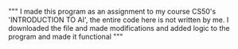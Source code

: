 """
I made this program as an assignment to my course CS50's 'INTRODUCTION TO AI', the entire code here is not written by me. I downloaded the file and made modifications and added logic to the program and made it functional
"""
